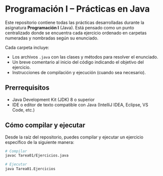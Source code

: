 # Programación I – Prácticas en Java

Este repositorio contiene todas las prácticas desarrolladas durante la asignatura **Programación I** (Java). Está pensado como un punto centralizado donde se encuentra cada ejercicio ordenado en carpetas numeradas y nombradas según su enunciado.

Cada carpeta incluye:

- Los archivos `.java` con las clases y métodos para resolver el enunciado.
- Un breve comentario al inicio del código indicando el objetivo del ejercicio.
- Instrucciones de compilación y ejecución (cuando sea necesario).

## Prerrequisitos

- Java Development Kit (JDK) 8 o superior
- IDE o editor de texto compatible con Java (IntelliJ IDEA, Eclipse, VS Code, etc.)

## Cómo compilar y ejecutar

Desde la raíz del repositorio, puedes compilar y ejecutar un ejercicio específico de la siguiente manera:

```bash
# Compilar
javac Tarea01/Ejercicios.java

# Ejecutar
java Tarea01.Ejercicios
